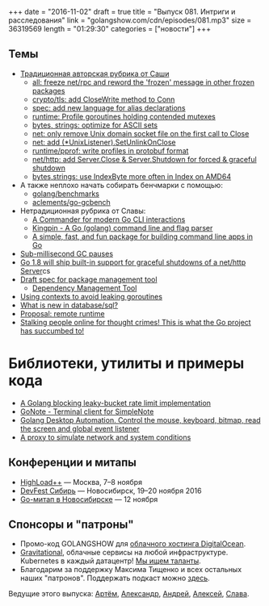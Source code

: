 +++
date = "2016-11-02"
draft = true
title = "Выпуск 081. Интриги и расследования"
link = "golangshow.com/cdn/episodes/081.mp3"
size = 36319569
length = "01:29:30"
categories = ["новости"]
+++

## Темы

- [Традиционная авторская рубрика от Саши](https://github.com/LK4D4/report/blob/master/reports/golang-11-02.md)
  - [all: freeze net/rpc and reword the 'frozen' message in other frozen packages](https://github.com/golang/go/commit/f9027d61ab48154e4cb29c50e356a3f462840e01)
  - [crypto/tls: add CloseWrite method to Conn](https://github.com/golang/go/commit/829aa6732a47db75dbb649837fa888030659ccf9)
  - [spec: add new language for alias declarations](https://github.com/golang/go/commit/aff37662d1f70f2bf9e47b4f962e85521e7c18d1)
  - [runtime: Profile goroutines holding contended mutexes](https://github.com/golang/go/commit/ca922b6d363b6ca47822188dcbc5b92d912c7a4b)
  - [bytes, strings: optimize for ASCII sets](https://github.com/golang/go/commit/9a8c69539cbd052e2c4b55496d72ec8407c0af52)
  - [net: only remove Unix domain socket file on the first call to Close](https://github.com/golang/go/commit/13558c41ffa29d0af80e7e06d08af8eb0f0055fb)
  - [net: add (*UnixListener).SetUnlinkOnClose](https://github.com/golang/go/commit/eb88b3eefa113f67e7cf72dfd085f65bbd125179)
  - [runtime/pprof: write profiles in protobuf format](https://github.com/golang/go/commit/b33030a72754cb55d6ec137e79facacb398c9be4)
  - [net/http: add Server.Close & Server.Shutdown for forced & graceful shutdown](https://github.com/golang/go/commit/53fc330e2d154443acf3d01e0d68bae22b2b7804)
  - [bytes,strings: use IndexByte more often in Index on AMD64](https://github.com/golang/go/commit/f31492ffe7d68e84ec0ba6e870d174ab48e6397c)
- А также неплохо начать собирать бенчмарки с помощью:
  - [golang/benchmarks](https://github.com/golang/benchmarks)
  - [aclements/go-gcbench](https://github.com/aclements/go-gcbench)
- Нетрадиционная рубрика от Славы:
  - [A Commander for modern Go CLI interactions](https://github.com/spf13/cobra)
  - [Kingpin - A Go (golang) command line and flag parser](https://github.com/alecthomas/kingpin)
  - [A simple, fast, and fun package for building command line apps in Go](https://github.com/urfave/cli)
- [Sub-millisecond GC pauses](https://groups.google.com/forum/m/#!topic/golang-dev/Ab1sFeoZg_8)
- [Go 1.8 will ship built-in support for graceful shutdowns of a net/http Server](https://github.com/golang/go/issues/4674#issuecomment-257161323)cs
- [Draft spec for package management tool](https://groups.google.com/forum/#!topic/go-package-management/g6EZblA1mHU)
  - [Dependency Management Tool](https://docs.google.com/document/d/1qnmjwfMmvSCDaY4jxPmLAccaaUI5FfySNE90gB0pTKQ)
- [Using contexts to avoid leaking goroutines](http://golang.rakyll.org/leakingctx/)
- [What is new in database/sql?](https://docs.google.com/document/d/1F778e7ZSNiSmbju3jsEWzShcb8lIO4kDyfKDNm4PNd8)
- [Proposal: remote runtime](https://github.com/golang/go/issues/17672)
- [Stalking people online for thought crimes! This is what the Go project has succumbed to!](https://groups.google.com/forum/m/#!topic/golang-dev/pOvceAZwLHY)


# Библиотеки, утилиты и примеры кода

- [A Golang blocking leaky-bucket rate limit implementation](https://github.com/uber-go/ratelimit)
- [GoNote - Terminal client for SimpleNote](https://github.com/exaroth/gonote)
- [Golang Desktop Automation. Control the mouse, keyboard, bitmap, read the screen and global event listener](https://github.com/go-vgo/robotgo)
- [A proxy to simulate network and system conditions](https://github.com/shopify/toxiproxy)


## Конференции и митапы

- [HighLoad++](http://www.highload.ru) — Москва, 7–8 ноября
- [DevFest Сибирь](https://devfest.gdg.org.ru) — Новосибирск, 19–20 ноября 2016
- [Go-митап в Новосибирске](https://www.meetup.com/GolangNSK/events/235130124/) — 12 ноября

## Спонсоры и "патроны"

- Промо-код GOLANGSHOW для [облачного хостинга DigitalOcean](https://www.digitalocean.com/?utm_campaign=golangshow&utm_medium=podcast&refcode=63eedb038a3e).
- [Gravitational](http://gravitational.com), облачные сервисы на любой инфраструктуре. Kubernetes в каждый датацентр! [Мы ищем таланты](https://github.com/gravitational/careers).
- Благодарим за поддержку Максима Тищенко и всех остальных наших "патронов". Поддержать подкаст можно [здесь](https://www.patreon.com/golangshow).

Ведущие этого выпуска: [Артём](https://twitter.com/miolini), [Александр](https://twitter.com/LK4D4math), [Андрей](https://twitter.com/dadabird), [Алексей](https://twitter.com/paaleksey), [Слава](https://twitter.com/m0sth8).
